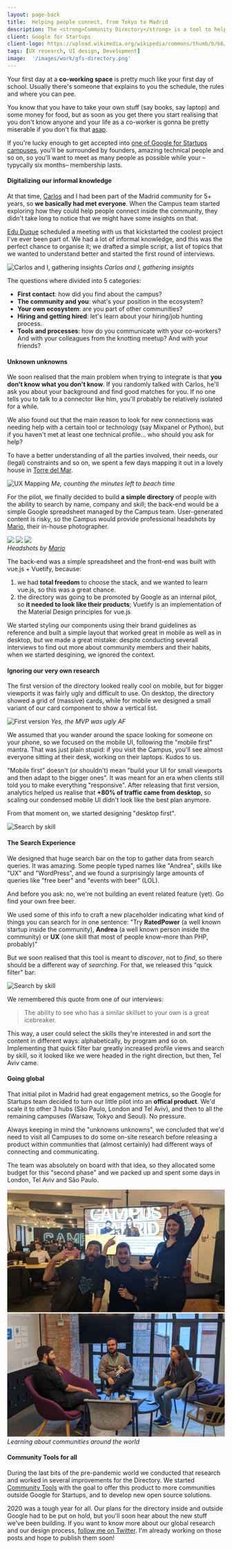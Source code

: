 ```yaml
---
layout: page-back
title:  Helping people connect, from Tokyo to Madrid
description: The <strong>Community Directory</strong> is a tool to help members from the Google for Startups communities finding their people
client: Google for Startups
client-logo: https://upload.wikimedia.org/wikipedia/commons/thumb/b/b6/Google_for_Startups_logo.svg/1280px-Google_for_Startups_logo.svg.png
tags: [UX research, UI design, Development]
image:  '/images/work/gfs-directory.png'
---
```

<!-- > In the future, robots will do all the work, so the only reasonable profession to pursue is to build and repair robots (until they repair themselves!)
–<i>Young Ivo, 1998</i> -->

Your first day at a <strong>co-working space</strong> is pretty much like your first day of school. Usually there's someone that explains to you the schedule, the rules and where you can pee. 

You know that you have to take your own stuff (say books, say laptop) and some money for food, but as soon as you get there you start realising that you don't know anyone and your life as a co-worker is gonna be pretty miserable if you don't fix that <a href="https://www.urbandictionary.com/define.php?term=asap">asap</a>.

If you're lucky enough to get accepted into <a href="https://campus.co/">one of Google for Startups campuses</a>, you'll be surrounded by founders, amazing technical people and so on, so you'll want to meet as many people as possible while your –typycally six months– membership lasts.

#### Digitalizing our informal knowledge

At that time, <a href="https://codingcarlos.com/">Carlos</a> and I had been part of the Madrid community for 5+ years, so <strong>we basically had met everyone</strong>. When the Campus team started exploring how they could help people connect inside the community, they didn't take long to notice that we might have some insights on that. 

<a href="https://www.linkedin.com/in/eduque/">Edu Duque</a> scheduled a meeting with us that kickstarted the coolest project I've ever been part of. We had a lot of informal knowledge, and this was the perfect chance to organise it; we drafted a simple script, a list of topics that we wanted to understand better and started the first round of interviews.

![Carlos and I, gathering insights]({{site.baseurl}}/images/work/gfs-directory/campus-london.jpg)
*Carlos and I, gathering insights*

The questions where divided into 5 categories: 

- <strong>First contact</strong>: how did you find about the campus?
- <strong>The community and you</strong>: what's your position in the ecosystem?
- <strong>Your own ecosystem</strong>: are you part of other communities?
- <strong>Hiring and getting hired</strong>: let's learn about your hiring/job hunting process.
- <strong>Tools and processes</strong>: how do you communicate with your co-workers? And with your colleagues from the knotting meetup? And with your friends?

<!-- Asking that very same questions in the Tel Aviv community lead to very interesting insights, but you'll have to keep reading to find out. -->

#### Unknown unknowns

We soon realised that the main problem when trying to integrate is that <strong>you don't know what you don't know</strong>. If you randomly talked with Carlos, he'll ask you about your background and find good matches for you. If no one tells you to talk to a connector like him, you'll probably be relatively isolated for a while.

We also found out that the main reason to look for new connections was needing help with a certain tool or technology (say Mixpanel or Python), but if you haven't met at least one technical profile... who should you ask for help? 

To have a better understanding of all the parties involved, their needs, our (legal) constraints and so on, we spent a few days mapping it out in a lovely house in <a href="https://goo.gl/maps/NBEJTvcajmJJyHUm8">Torre del Mar</a>. 

![UX Mapping]({{site.baseurl}}/images/work/gfs-directory/canvas.jpg)
*Me, counting the minutes left to beach time*

For the pilot, we finally decided to build <strong>a simple directory</strong> of people with the ability to search by name, company and skill; the back-end would be a simple Google spreadsheet managed by the Campus team.
User-generated content is risky, so the Campus would provide professional headshots by <a href="https://www.instagram.com/p/B_hgK19jhvD/" target="_blank">Mario</a>, their in-house photographer. 

<div class="gallery-box">
  <div class="gallery">
    <img src="https://storage.googleapis.com/gfs-directory/pic/U/z/UzubL6rgA4mUKX_i5n7Xl.png">
    <img src="https://storage.googleapis.com/gfs-directory/pic/7/K/7K2qmGuWr19TxudHgTFA2.png">
    <img src="https://storage.googleapis.com/gfs-directory/pic/7/g/7gB5n2TNG5b5KpWFmphZP.png">
    <!-- <img src="https://storage.googleapis.com/campus-directory.appspot.com/ddbb/images/User_98_resized.jpg">
    <img src="https://storage.googleapis.com/campus-directory.appspot.com/ddbb/images/user_183_resized.jpg">
    <img src="https://storage.googleapis.com/gfs-directory/pic/7/s/7sGIjuFf8pEDRTBslfPHi.png"> -->
  </div>
  <em>Headshots by <a href="https://www.instagram.com/p/B_hgK19jhvD/" target="_blank">Mario</a></em>
</div>

The back-end was a simple spreadsheet and the front-end was built with vue.js + Vuetify, because: 
1. we had <strong>total freedom</strong> to choose the stack, and we wanted to learn vue.js, so this was a great chance.
2. the directory was going to be promoted by Google as an internal pilot, so <strong>it needed to look like their products</strong>; Vuetify is an implementation of the Material Design principles for vue.js

We started styling our components using their brand guidelines as reference and built a simple layout that worked great in mobile as well as in desktop, but we made a great mistake: despite conducting severall interviews to find out more about community members and their habits, when we started desgining, we ignored the context.

#### Ignoring our very own research

The first version of the directory looked really cool on mobile, but for bigger viewports it was fairly ugly and difficult to use. On desktop, the directory showed a grid of (massive) cards, while for mobile we designed a small variant of our card component to show a vertical list.

![First version]({{site.baseurl}}/images/work/gfs-directory/ss-first.png)
*Yes, the MVP was ugly AF*

We assumed that you wander around the space looking for someone on your phone, so we focused on the mobile UI, following the "mobile first" mantra. That was just plain stupid: if you visit the Campus, you'll see almost everyone sitting at their desk, working on their laptops. Kudos to us.

"Mobile first" doesn't (or shouldn't) mean "build your UI for small viewports and then adapt to the bigger ones". It was meant for an era when clients still told you to make everything "responsive". 
After releasing that first version, analytics helped us realise that <strong>+80% of traffic came from desktop</strong>, so scaling our condensed mobile UI didn't look like the best plan anymore.

From that moment on, we started designing "desktop first".

![Search by skill]({{site.baseurl}}/images/work/gfs-directory/ss-no-filters.png)
<!-- *Search by skill* -->

#### The Search Experience

We designed that huge search bar on the top to gather data from search queries. It was amazing. Some people typed names like "Andrea", skills like "UX" and "WordPress", and we found a surprisingly large amounts of queries like "free beer" and "events with beer" (LOL). 

And before you ask: no, we're not building an event related feature (yet). Go find your own free beer.

We used some of this info to craft a new placeholder indicating what kind of things you can search for in one sentence: "Try <strong>RatedPower</strong> (a well known startup inside the community), <strong>Andrea</strong> (a well known person inside the community) or <strong>UX</strong> (one skill that most of people know–more than PHP, probably)"

But we soon realised that this tool is meant to <i>discover</i>, not to <i>find</i>, so there should be a different way of <i>searching</i>. For that, we released this "quick filter" bar:

![Search by skill]({{site.baseurl}}/images/work/gfs-directory/ss-search.png)
<!-- *Search by skill* -->

We remembered this quote from one of our interviews:

> The ability to see who has a similar skillset to your own is a great icebreaker.

This way, a user could select the skills they're interested in and sort the content in different ways: alphabetically, by program and so on. Implementing that quick filter bar greatly increased profile views and search by skill, so it looked like we were headed in the right direction, but then, Tel Aviv came.

#### Going global

That initial pilot in Madrid had great engagement metrics, so the Google for Startups team decided to turn our little pilot into an <strong>offical product</strong>. We'd scale it to other 3 hubs (São Paulo, London and Tel Aviv), and then to all the remaining campuses (Warsaw, Tokyo and Seoul). No pressure.

Always keeping in mind the "unknowns unknowns", we concluded that we'd need to visit all Campuses to do some on-site research before releasing a product within communities that (almost certainly) had different ways of connecting and communicating. 

The team was absolutely on board with that idea, so they allocated some budget for this "second phase" and we packed up and spent some days in London, Tel Aviv and São Paulo.

<div class="gallery-box">
  <div class="gallery">
    <img src="/images/work/gfs-directory/london.jpg">
    <!-- <img src="/images/work/gfs-directory/tlv.jpg"> -->
    <img src="/images/work/gfs-directory/mad.jpg">
  </div>
  <em>Learning about communities around the world</em>
</div>

#### Community Tools for all

During the last bits of the pre-pandemic world we conducted that research and worked in several improvements for the Directory. We started <a href="https://communitytools.co/">Community Tools</a> with the goal to offer this product to more communities outside Google for Startups, and to develop new open source solutions.

2020 was a tough year for all. Our plans for the directory inside and outside Google had to be put on hold, but you'll soon hear about the new stuff we've been building. If you want to know more about our global research and our design process, <a href="https://twitter.com/ivoriginal">follow me on Twitter</a>. I'm already working on those posts and hope to publish them soon!

<!-- <div class="container">
  <div class="row">
    <div class="col-12 back-home">
      <a class="button button--outline">Back to Work</a>
    </div>
  </div>
</div> -->